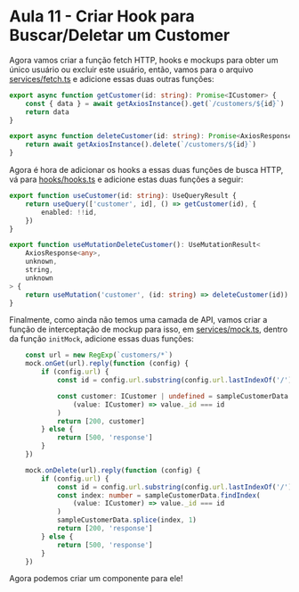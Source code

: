 # Aula 11 - Criar Hook para Buscar/Deletar um Customer


Agora vamos criar a função fetch HTTP, hooks e mockups para obter
um único usuário ou excluir este usuário, então, vamos para o
arquivo [services/fetch.ts](services/fetch.ts) e adicione essas duas outras funções:
```typescript jsx
export async function getCustomer(id: string): Promise<ICustomer> {
    const { data } = await getAxiosInstance().get(`/customers/${id}`)
    return data
}

export async function deleteCustomer(id: string): Promise<AxiosResponse> {
    return await getAxiosInstance().delete(`/customers/${id}`)
}

```

Agora é hora de adicionar os hooks a essas duas funções de busca HTTP, vá para
[hooks/hooks.ts](hooks/hooks.ts) e adicione estas duas funções a seguir:
```typescript jsx
export function useCustomer(id: string): UseQueryResult {
    return useQuery(['customer', id], () => getCustomer(id), {
        enabled: !!id,
    })
}

export function useMutationDeleteCustomer(): UseMutationResult<
    AxiosResponse<any>,
    unknown,
    string,
    unknown
> {
    return useMutation('customer', (id: string) => deleteCustomer(id))
}

```

Finalmente, como ainda não temos uma camada de API, vamos criar a função de interceptação de mockup
para isso, em [services/mock.ts](services/mock.ts), dentro da função ```initMock```, adicione essas duas
funções:

```typescript jsx
    const url = new RegExp(`customers/*`)
    mock.onGet(url).reply(function (config) {
        if (config.url) {
            const id = config.url.substring(config.url.lastIndexOf('/') + 1)

            const customer: ICustomer | undefined = sampleCustomerData.find(
                (value: ICustomer) => value._id === id
            )
            return [200, customer]
        } else {
            return [500, 'response']
        }
    })

    mock.onDelete(url).reply(function (config) {
        if (config.url) {
            const id = config.url.substring(config.url.lastIndexOf('/') + 1)
            const index: number = sampleCustomerData.findIndex(
                (value: ICustomer) => value._id === id
            )
            sampleCustomerData.splice(index, 1)
            return [200, 'response']
        } else {
            return [500, 'response']
        }
    })

```

Agora podemos criar um componente para ele!